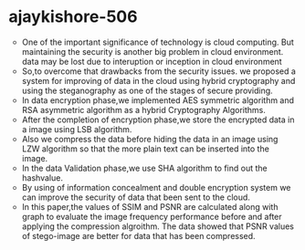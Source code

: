 # ajaykishore-506

<ul style="list-style-type:circle">
  <li>One of the important significance of technology is cloud computing. But maintaining the security is another big problem in cloud environment.
  data may be lost due to interuption or inception in cloud environment</li>
  <li>So,to overcome that drawbacks from the security issues. we proposed a system for improving of data in the cloud using hybrid cryptography and using the steganography as one of the stages of secure providing. </li>
  <li>In data encryption phase,we implemented AES symmetric algorithm and RSA asymmetric algorithm as a hybrid Cryptography Algorithms.</li>
  <li>After the completion of encryption phase,we store the encrypted data in a image using LSB algorithm.</li>
  <li>Also we compress the data before hiding the data in an image using LZW algorithm so that the more plain text can be inserted into the image. </li>
  <li> In the data Validation phase,we use SHA algorithm to find out the hashvalue.</li>
  <li>By using of information concealment and double encryption system we can improve the security of data that been sent to the cloud.</li>
  <li>In this paper,the values of SSIM and PSNR are calculated along with graph to evaluate the image frequency performance before and after applying the compression algroithm. The data showed that PSNR values of stego-image are better for data that has been compressed.</li>
</ul>
